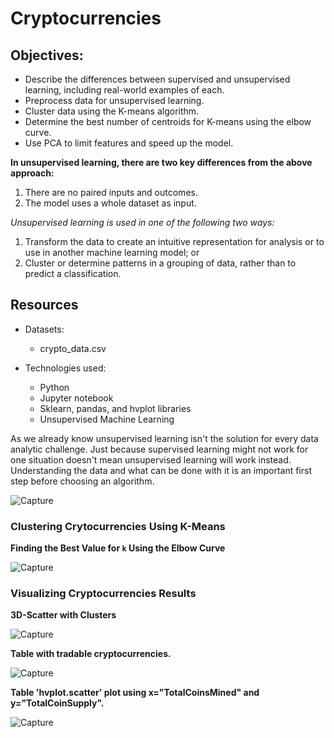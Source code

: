 # Cryptocurrencies

## Objectives: 

- Describe the differences between supervised and unsupervised learning, including real-world examples of each.
- Preprocess data for unsupervised learning.
- Cluster data using the K-means algorithm.
- Determine the best number of centroids for K-means using the elbow curve.
- Use PCA to limit features and speed up the model.



 **In unsupervised learning, there are two key differences from the above approach:**

1. There are no paired inputs and outcomes.
2. The model uses a whole dataset as input.

*Unsupervised learning is used in one of the following two ways:*

1. Transform the data to create an intuitive representation for analysis or to use in another machine learning model; or
2. Cluster or determine patterns in a grouping of data, rather than to predict a classification.

## Resources

+ Datasets:
    - crypto_data.csv
    
 + Technologies used:
    - Python
    - Jupyter notebook
    - Sklearn, pandas, and hvplot libraries
    - Unsupervised Machine Learning
    
    
As we already know unsupervised learning isn't the solution for every data analytic challenge. Just because supervised learning might not work for one situation doesn't mean unsupervised learning will work instead. Understanding the data and what can be done with it is an important first step before choosing an algorithm.

![Capture](https://user-images.githubusercontent.com/114257085/219530239-f48cccc8-40bd-4f19-bc31-25e6fb9450f8.PNG)

### Clustering Crytocurrencies Using K-Means

**Finding the Best Value for `k` Using the Elbow Curve**

![Capture](https://user-images.githubusercontent.com/114257085/219530393-e272c48b-0106-4e41-aee3-c23c39848b62.PNG)



### Visualizing Cryptocurrencies Results

**3D-Scatter with Clusters**

![Capture](https://user-images.githubusercontent.com/114257085/219529853-ce5a0032-f56a-4059-81c4-0e967fa93dd8.PNG)

**Table with tradable cryptocurrencies.**

![Capture](https://user-images.githubusercontent.com/114257085/219530536-e6a3224c-3a03-44e5-a4a5-6eda7b57411c.PNG)


**Table 'hvplot.scatter' plot using x="TotalCoinsMined" and y="TotalCoinSupply".**

![Capture](https://user-images.githubusercontent.com/114257085/219530756-7c634272-5bad-4605-ada1-4ae9edb20168.PNG)



